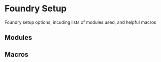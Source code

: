 # Foundry Setup
Foundry setup options, incuding lists of modules used, and helpful macros

## Modules

## Macros